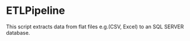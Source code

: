 # ETLPipeline
This script extracts data from flat files e.g.(CSV, Excel) to an SQL SERVER database.
